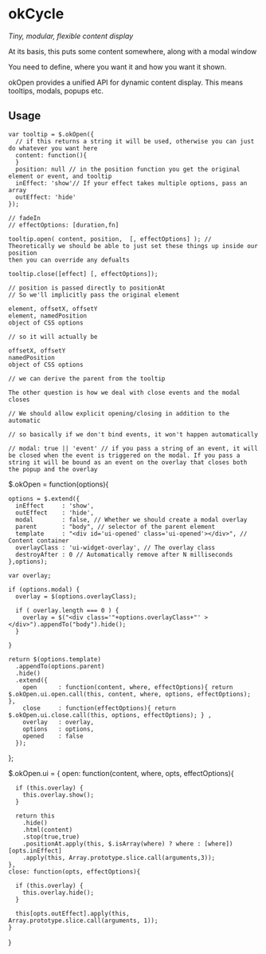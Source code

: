 # okCycle

*Tiny, modular, flexible content display* 

At its basis, this puts some content somewhere, along with a modal window

You need to define, where you want it and how you want it shown.

okOpen provides a unified API for dynamic content display. This means tooltips, modals, popups etc.


## Usage

    var tooltip = $.okOpen({
      // if this returns a string it will be used, otherwise you can just do whatever you want here
      content: function(){
      }
      position: null // in the position function you get the original element or event, and tooltip
      inEffect: 'show'// If your effect takes multiple options, pass an array
      outEffect: 'hide'
    });

    // fadeIn
    // effectOptions: [duration,fn]

    tooltip.open( content, position,  [, effectOptions] ); // Theoretically we should be able to just set these things up inside our position
    then you can override any defualts

    tooltip.close([effect] [, effectOptions]);

    // position is passed directly to positionAt
    // So we'll implicitly pass the original element

    element, offsetX, offsetY
    element, namedPosition
    object of CSS options

    // so it will actually be

    offsetX, offsetY
    namedPosition
    object of CSS options

    // we can derive the parent from the tooltip

    The other question is how we deal with close events and the modal closes

    // We should allow explicit opening/closing in addition to the automatic

    // so basically if we don't bind events, it won't happen automatically

    // modal: true || 'event' // if you pass a string of an event, it will be closed when the event is triggered on the modal. If you pass a string it will be bound as an event on the overlay that closes both the popup and the overlay


  $.okOpen = function(options){

    options = $.extend({
      inEffect     : 'show',
      outEffect    : 'hide',
      modal        : false, // Whether we should create a modal overlay
      parent       : "body", // selector of the parent element 
      template     : "<div id='ui-opened' class='ui-opened'></div>", // Content container
      overlayClass : 'ui-widget-overlay', // The overlay class
      destroyAfter : 0 // Automatically remove after N milliseconds
    },options);

    var overlay;

    if (options.modal) {
      overlay = $(options.overlayClass);

      if ( overlay.length === 0 ) {
        overlay = $("<div class='"+options.overlayClass+"' ></div>").appendTo("body").hide();
      }

    }

    return $(options.template)
      .appendTo(options.parent)
      .hide()
      .extend({ 
        open      : function(content, where, effectOptions){ return $.okOpen.ui.open.call(this, content, where, options, effectOptions); }, 
        close     : function(effectOptions){ return $.okOpen.ui.close.call(this, options, effectOptions); } ,
        overlay   : overlay,
        options   : options,
        opened    : false
      });
  };

  $.okOpen.ui = {
    open: function(content, where, opts, effectOptions){

      if (this.overlay) {
        this.overlay.show();
      }

      return this
        .hide()
        .html(content)
        .stop(true,true)
        .positionAt.apply(this, $.isArray(where) ? where : [where])[opts.inEffect]
        .apply(this, Array.prototype.slice.call(arguments,3));
    },
    close: function(opts, effectOptions){

      if (this.overlay) {
        this.overlay.hide();
      }

      this[opts.outEffect].apply(this, Array.prototype.slice.call(arguments, 1));
    }
  }

